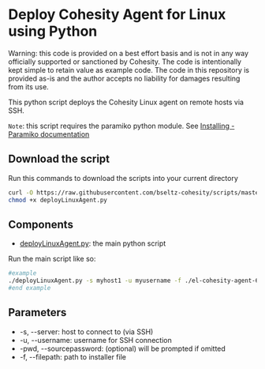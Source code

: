 # Deploy Cohesity Agent for Linux using Python

Warning: this code is provided on a best effort basis and is not in any way officially supported or sanctioned by Cohesity. The code is intentionally kept simple to retain value as example code. The code in this repository is provided as-is and the author accepts no liability for damages resulting from its use.

This python script deploys the Cohesity Linux agent on remote hosts via SSH.

`Note`: this script requires the paramiko python module. See [Installing - Paramiko documentation](https://www.paramiko.org/installing.html)

## Download the script

Run this commands to download the scripts into your current directory

```bash
curl -O https://raw.githubusercontent.com/bseltz-cohesity/scripts/master/python/deployLinuxAgent/deployLinuxAgent.py
chmod +x deployLinuxAgent.py
```

## Components

* [deployLinuxAgent.py](https://raw.githubusercontent.com/bseltz-cohesity/scripts/master/python/deployLinuxAgent/deployLinuxAgent.py): the main python script

Run the main script like so:

```bash
#example
./deployLinuxAgent.py -s myhost1 -u myusername -f ./el-cohesity-agent-6.6.0d_u6-1.x86_64.rpm
#end example
```

## Parameters

* -s, --server: host to connect to (via SSH)
* -u, --username: username for SSH connection
* -pwd, --sourcepassword: (optional) will be prompted if omitted
* -f, --filepath: path to installer file
